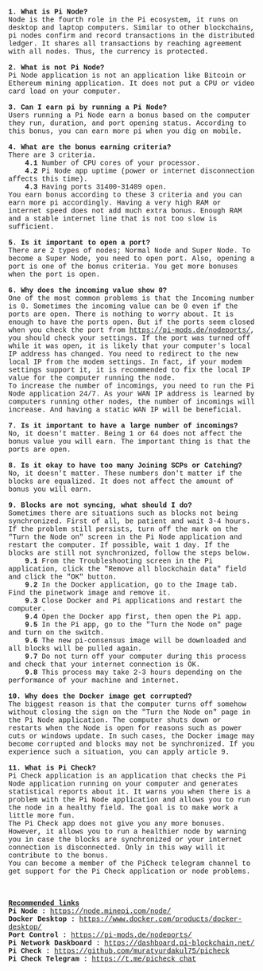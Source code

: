 <html>

<head>
<meta http-equiv="Content-Language" content="tr">
<meta http-equiv="Content-Type" content="text/html; charset=windows-1254">
</head>

<body>

<p><font face="Courier New"><b>1. What is Pi Node?</b><br>
Node is the fourth role in the Pi ecosystem, it runs on desktop and laptop 
computers. Similar to other blockchains, pi nodes confirm and record 
transactions in the distributed ledger. It shares all transactions by reaching 
agreement with all nodes. Thus, the currency is protected.<br>
<br>
<b>2. What is not Pi Node?</b><br>
Pi Node application is not an application like Bitcoin or Ethereum mining 
application. It does not put a CPU or video card load on your computer.<br>
<br>
<b>3. Can I earn pi by running a Pi Node?</b><br>
Users running a Pi Node earn a bonus based on the computer they run, duration, 
and port opening status. According to this bonus, you can earn more pi when you 
dig on mobile.<br>
<br>
<b>4. What are the bonus earning criteria?</b><br>
There are 3 criteria.<br>
<b>&nbsp;&nbsp;&nbsp; 4.1 </b>Number of CPU cores of your processor.<br>
&nbsp;&nbsp;&nbsp; <b>4.2</b> Pi Node app uptime (power or internet 
disconnection affects this time).<br>
&nbsp;&nbsp;&nbsp; <b>4.3</b> Having ports 31400-31409 open.<br>
You earn bonus according to these 3 criteria and you can earn more pi 
accordingly. Having a very high RAM or internet speed does not add much extra 
bonus. Enough RAM and a stable internet line that is not too slow is sufficient.<br>
<br>
<b>5. Is it important to open a port?<br>
</b>There are 2 types of nodes; Normal Node and Super Node. To become a Super 
Node, you need to open port. Also, opening a port is one of the bonus 
criteria. You get more bonuses when the port is open.<br>
<br>
<b>6. Why does the incoming value show 0?<br>
</b>One of the most common problems is that the Incoming number is 0. Sometimes 
the incoming value can be 0 even if the ports are open. There is nothing to 
worry about. It is enough to have the ports open. But if the ports seem closed 
when you check the port from 
<a target="_blank" href="https://pi-mods.de/nodeports/">https://pi-mods.de/nodeports/</a>, you should check your settings. If the port 
was turned off while it was open, it is likely that your computer's local IP 
address has changed. You need to redirect to the new local IP from the modem 
settings. In fact, if your modem settings support it, it is recommended to fix 
the local IP value for the computer running the node.<br>
To increase the number of incomings, you need to run the Pi Node application 
24/7. As your WAN IP address is learned by computers running other nodes, the 
number of incomings will increase. And having a static WAN IP will be 
beneficial.<br>
<br>
<b>7. Is it important to have a large number of incomings?<br>
</b>No, it doesn't matter. Being 1 or 64 does not affect the bonus value you 
will earn. The important thing is that the ports are open.<br>
<br>
<b>8. Is it okay to have too many Joining SCPs or Catching?<br>
</b>No, it doesn't matter. These numbers don't matter if the blocks are 
equalized. It does not affect the amount of bonus you will earn.<br>
<br>
<b>9. Blocks are not syncing, what should I do?<br>
</b>Sometimes there are situations such as blocks not being synchronized. First 
of all, be patient and wait 3-4 hours. If the problem still persists, turn off 
the mark on the &quot;Turn the Node on&quot; screen in the Pi Node application and restart 
the computer. If possible, wait 1 day. If the blocks are still not 
synchronized, follow the steps below.<br>
&nbsp;&nbsp;&nbsp; <b>9.1</b> From the Troubleshooting screen in the Pi 
application, click the &quot;Remove all blockchain data&quot; field and click the &quot;OK&quot; 
button.<br>
&nbsp;&nbsp;&nbsp; <b>9.2</b> In the Docker application, go to the Image tab. 
Find the pinetwork image and remove it.<br>
&nbsp;&nbsp;&nbsp; <b>9.3</b> Close Docker and Pi applications and restart the 
computer.<br>
&nbsp;&nbsp;&nbsp; <b>9.4</b> Open the Docker app first, then open the Pi app.<br>
&nbsp;&nbsp;&nbsp; <b>9.5</b> In the Pi app, go to the &quot;Turn the Node on&quot; page 
and turn on the switch.<br>
&nbsp;&nbsp;&nbsp; <b>9.6</b> The new pi-consensus image will be downloaded and 
all blocks will be pulled again.<br>
&nbsp;&nbsp;&nbsp; <b>9.7</b> Do not turn off your computer during this process 
and check that your internet connection is OK.<br>
&nbsp;&nbsp;&nbsp; <b>9.8</b> This process may take 2-3 hours depending on the 
performance of your machine and internet.<br>
<br>
<b>10. Why does the Docker image get corrupted?<br>
</b>The biggest reason is that the computer turns off somehow without closing 
the sign on the &quot;Turn the Node on&quot; page in the Pi Node application. The computer 
shuts down or restarts when the Node is open for reasons such as power cuts or 
windows update. In such cases, the Docker image may become corrupted and blocks 
may not be synchronized. If you experience such a situation, you can apply 
article 9.<br>
<br>
<b>11. What is Pi Check?</b><br>
Pi Check application is an application that checks the Pi Node application 
running on your computer and generates statistical reports about it. It warns 
you when there is a problem with the Pi Node application and allows you to run 
the node in a healthy field. The goal is to make work a little more fun. <br>
The Pi Check app does not give you any more bonuses. However, it allows you to 
run a healthier node by warning you in case the blocks are synchronized or your 
internet connection is disconnected. Only in this way will it contribute to the 
bonus. <br>
You can become a member of the PiCheck telegram channel to get support for the 
Pi Check application or node problems.<br>
<br>
<br>
<br>
<u><b>Recommended links</b></u><br>
<b>Pi Node :</b> <a target="_blank" href="https://node.minepi.com/node/">https://node.minepi.com/node/</a><br>
<b>Docker Desktop :</b>
<a target="_blank" href="https://www.docker.com/products/docker-desktop/">https://www.docker.com/products/docker-desktop/</a><br>
<b>Port Control :</b> <a target="_blank" href="https://pi-mods.de/nodeports/">https://pi-mods.de/nodeports/</a><br>
<b>Pi Network Daskboard :</b> 
<a target="_blank" href="https://dashboard.pi-blockchain.net/">https://dashboard.pi-blockchain.net/</a><br>
<b>Pi Check :</b> 
<a target="_blank" href="https://github.com/muratyurdakul75/picheck">https://github.com/muratyurdakul75/picheck</a><br>
<b>Pi Check Telegram :</b> <a target="_blank" href="https://t.me/picheck_chat">https://t.me/picheck_chat</a><br>
<br>
&nbsp;</font></p>

</body>

</html>
